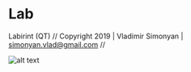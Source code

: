 # Lab
Labirint (QT)
//   Copyright 2019 | Vladimir Simonyan | simonyan.vlad@gmail.com   //



![alt text](https://repository-images.githubusercontent.com/221848672/283b1d00-078c-11ea-820c-0d9f8b2ddb7b)
